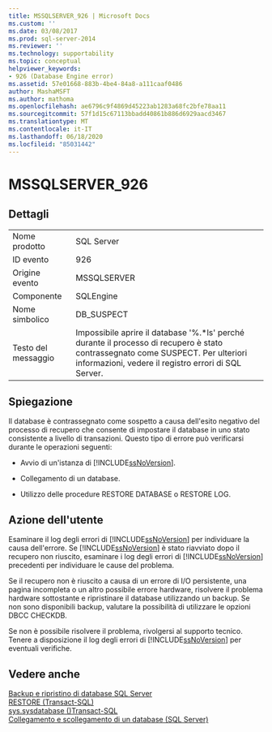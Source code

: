 ```yaml
---
title: MSSQLSERVER_926 | Microsoft Docs
ms.custom: ''
ms.date: 03/08/2017
ms.prod: sql-server-2014
ms.reviewer: ''
ms.technology: supportability
ms.topic: conceptual
helpviewer_keywords:
- 926 (Database Engine error)
ms.assetid: 57e01668-883b-4be4-84a8-a111caaf0486
author: MashaMSFT
ms.author: mathoma
ms.openlocfilehash: ae6796c9f4869d45223ab1283a68fc2bfe78aa11
ms.sourcegitcommit: 57f1d15c67113bbadd40861b886d6929aacd3467
ms.translationtype: MT
ms.contentlocale: it-IT
ms.lasthandoff: 06/18/2020
ms.locfileid: "85031442"
---
```

# <a name="mssqlserver_926"></a>MSSQLSERVER_926
    
## <a name="details"></a>Dettagli  
  
|||  
|-|-|  
|Nome prodotto|SQL Server|  
|ID evento|926|  
|Origine evento|MSSQLSERVER|  
|Componente|SQLEngine|  
|Nome simbolico|DB_SUSPECT|  
|Testo del messaggio|Impossibile aprire il database '%.*ls' perché durante il processo di recupero è stato contrassegnato come SUSPECT. Per ulteriori informazioni, vedere il registro errori di SQL Server.|  
  
## <a name="explanation"></a>Spiegazione  
 Il database è contrassegnato come sospetto a causa dell'esito negativo del processo di recupero che consente di impostare il database in uno stato consistente a livello di transazioni. Questo tipo di errore può verificarsi durante le operazioni seguenti:  
  
-   Avvio di un'istanza di [!INCLUDE[ssNoVersion](../../includes/ssnoversion-md.md)].  
  
-   Collegamento di un database.  
  
-   Utilizzo delle procedure RESTORE DATABASE o RESTORE LOG.  
  
## <a name="user-action"></a>Azione dell'utente  
 Esaminare il log degli errori di [!INCLUDE[ssNoVersion](../../includes/ssnoversion-md.md)] per individuare la causa dell'errore. Se [!INCLUDE[ssNoVersion](../../includes/ssnoversion-md.md)] è stato riavviato dopo il recupero non riuscito, esaminare i log degli errori di [!INCLUDE[ssNoVersion](../../includes/ssnoversion-md.md)] precedenti per individuare le cause del problema.  
  
 Se il recupero non è riuscito a causa di un errore di I/O persistente, una pagina incompleta o un altro possibile errore hardware, risolvere il problema hardware sottostante e ripristinare il database utilizzando un backup. Se non sono disponibili backup, valutare la possibilità di utilizzare le opzioni DBCC CHECKDB.  
  
 Se non è possibile risolvere il problema, rivolgersi al supporto tecnico. Tenere a disposizione il log degli errori di [!INCLUDE[ssNoVersion](../../includes/ssnoversion-md.md)] per eventuali verifiche.  
  
## <a name="see-also"></a>Vedere anche  
 [Backup e ripristino di database SQL Server](../backup-restore/back-up-and-restore-of-sql-server-databases.md)   
 [RESTORE &#40;Transact-SQL&#41;](/sql/t-sql/statements/restore-statements-transact-sql)   
 [sys.sysdatabase &#40;&#41;Transact-SQL](/sql/relational-databases/system-compatibility-views/sys-sysdatabases-transact-sql)   
 [Collegamento e scollegamento di un database &#40;SQL Server&#41;](../../relational-databases/databases/database-detach-and-attach-sql-server.md)  
  
  

